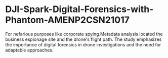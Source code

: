 # DJI-Spark-Digital-Forensics-with-Phantom-AMENP2CSN21017
For nefarious purposes like corporate spying.Metadata analysis located the business espionage site and the drone's flight path. The study emphasizes the importance of digital forensics in drone investigations and the need for adaptable approaches.
